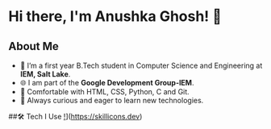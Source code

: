 # Hi there, I'm Anushka Ghosh! 👋 

## About Me
- 🌱 I’m a first year B.Tech student in Computer Science and Engineering at **IEM, Salt Lake**.
- 🌐 I am part of the **Google Development Group-IEM**.
- 🔧 Comfortable with HTML, CSS, Python, C and Git.
- 🚀 Always curious and eager to learn new technologies.

##🛠️ Tech I Use
[!](https://skillicons.dev/icons?i=py,html,css,c)](https://skillicons.dev)

